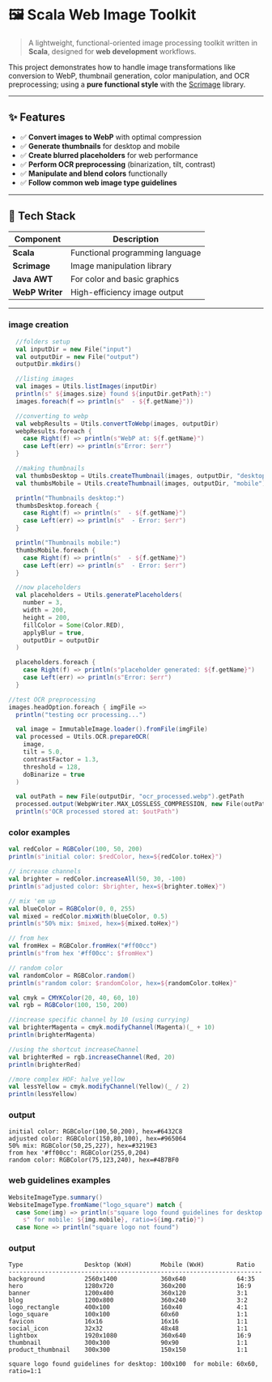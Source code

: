 # 🖼️ Scala Web Image Toolkit

> A lightweight, functional-oriented image processing toolkit written in **Scala**, designed for **web development** workflows.

This project demonstrates how to handle image transformations like conversion to WebP, thumbnail generation, color manipulation, and OCR preprocessing; using a **pure functional style** with the [Scrimage](https://github.com/sksamuel/scrimage) library.

---

## ✨ Features

- ✅ **Convert images to WebP** with optimal compression
- ✅ **Generate thumbnails** for desktop and mobile
- ✅ **Create blurred placeholders** for web performance
- ✅ **Perform OCR preprocessing** (binarization, tilt, contrast)
- ✅ **Manipulate and blend colors** functionally
- ✅ **Follow common web image type guidelines**

---

## 🧰 Tech Stack

| Component | Description |
|------------|-------------|
| **Scala** | Functional programming language |
| **Scrimage** | Image manipulation library |
| **Java AWT** | For color and basic graphics |
| **WebP Writer** | High-efficiency image output |

---

### image creation
````scala
  //folders setup
  val inputDir = new File("input")
  val outputDir = new File("output")
  outputDir.mkdirs()

  //listing images
  val images = Utils.listImages(inputDir)
  println(s" ${images.size} found ${inputDir.getPath}:")
  images.foreach(f => println(s"  - ${f.getName}"))

  //converting to webp
  val webpResults = Utils.convertToWebp(images, outputDir)
  webpResults.foreach {
    case Right(f) => println(s"WebP at: ${f.getName}")
    case Left(err) => println(s"Error: $err")
  }

  //making thumbnails
  val thumbsDesktop = Utils.createThumbnail(images, outputDir, "desktop")
  val thumbsMobile = Utils.createThumbnail(images, outputDir, "mobile")

  println("Thumbnails desktop:")
  thumbsDesktop.foreach {
    case Right(f) => println(s"  - ${f.getName}")
    case Left(err) => println(s"  - Error: $err")
  }

  println("Thumbnails mobile:")
  thumbsMobile.foreach {
    case Right(f) => println(s"  - ${f.getName}")
    case Left(err) => println(s"  - Error: $err")
  }

  //now placeholders
  val placeholders = Utils.generatePlaceholders(
    number = 3,
    width = 200,
    height = 200,
    fillColor = Some(Color.RED),
    applyBlur = true,
    outputDir = outputDir
  )

  placeholders.foreach {
    case Right(f) => println(s"placeholder generated: ${f.getName}")
    case Left(err) => println(s"Error: $err")
  }

//test OCR preprocessing
images.headOption.foreach { imgFile =>
  println("testing ocr processing...")

  val image = ImmutableImage.loader().fromFile(imgFile)
  val processed = Utils.OCR.prepareOCR(
    image,
    tilt = 5.0,
    contrastFactor = 1.3,
    threshold = 128,
    doBinarize = true
  )

  val outPath = new File(outputDir, "ocr_processed.webp").getPath
  processed.output(WebpWriter.MAX_LOSSLESS_COMPRESSION, new File(outPath))
  println(s"OCR processed stored at: $outPath")
````
 ### color examples
```scala
val redColor = RGBColor(100, 50, 200)
println(s"initial color: $redColor, hex=${redColor.toHex}")

// increase channels
val brighter = redColor.increaseAll(50, 30, -100)
println(s"adjusted color: $brighter, hex=${brighter.toHex}")

// mix 'em up
val blueColor = RGBColor(0, 0, 255)
val mixed = redColor.mixWith(blueColor, 0.5)
println(s"50% mix: $mixed, hex=${mixed.toHex}")

// from hex
val fromHex = RGBColor.fromHex("#ff00cc")
println(s"from hex '#ff00cc': $fromHex")

// random color
val randomColor = RGBColor.random()
println(s"random color: $randomColor, hex=${randomColor.toHex}"

val cmyk = CMYKColor(20, 40, 60, 10)
val rgb = RGBColor(100, 150, 200)

//increase specific channel by 10 (using currying)
val brighterMagenta = cmyk.modifyChannel(Magenta)(_ + 10)
println(brighterMagenta)

//using the shortcut increaseChannel
val brighterRed = rgb.increaseChannel(Red, 20)
println(brighterRed)

//more complex HOF: halve yellow
val lessYellow = cmyk.modifyChannel(Yellow)(_ / 2)
println(lessYellow)

```
### output
```
initial color: RGBColor(100,50,200), hex=#6432C8
adjusted color: RGBColor(150,80,100), hex=#965064
50% mix: RGBColor(50,25,227), hex=#3219E3
from hex '#ff00cc': RGBColor(255,0,204)
random color: RGBColor(75,123,240), hex=#4B7BF0
```

### web guidelines examples
```scala
WebsiteImageType.summary()
WebsiteImageType.fromName("logo_square") match {
  case Some(img) => println(s"square logo found guidelines for desktop: ${img.desktop} " +
    s" for mobile: ${img.mobile}, ratio=${img.ratio}")
  case None => println("square logo not found")
```
### output
```
Type                 Desktop (WxH)        Mobile (WxH)         Ratio
----------------------------------------------------------------------
background           2560x1400            360x640              64:35
hero                 1280x720             360x200              16:9
banner               1200x400             360x120              3:1
blog                 1200x800             360x240              3:2
logo_rectangle       400x100              160x40               4:1
logo_square          100x100              60x60                1:1
favicon              16x16                16x16                1:1
social_icon          32x32                48x48                1:1
lightbox             1920x1080            360x640              16:9
thumbnail            300x300              90x90                1:1
product_thumbnail    300x300              150x150              1:1

square logo found guidelines for desktop: 100x100  for mobile: 60x60, ratio=1:1
```